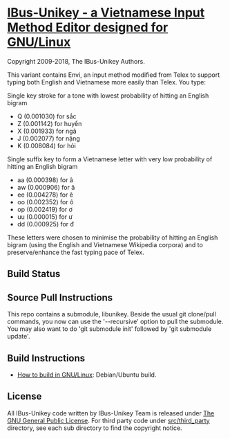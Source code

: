 
[IBus-Unikey - a Vietnamese Input Method Editor designed for GNU/Linux](https://github.com/ibus-unikey/ibus-unikey)
===============

Copyright 2009-2018, The IBus-Unikey Authors.

This variant contains Envi, an input method modified from Telex to support typing both English and Vietnamese more easily than Telex. You type:

Single key stroke for a tone with lowest probability of hitting an English bigram

  * Q (0.001030) for sắc
  * Z (0.001142) for huyền
  * X (0.001933) for ngã
  * J (0.002077) for nặng
  * K (0.008084) for hỏi

Single suffix key to form a Vietnamese letter with very low probability of hitting an English bigram

  * aa (0.000398) for â
  * aw (0.000906) for ă
  * ee (0.004278) for ê
  * oo (0.002352) for ô
  * op (0.002419) for ơ
  * uu (0.000015) for ư
  * dd (0.000925) for đ

These letters were chosen to minimise the probability of hitting an English bigram (using the English and Vietnamese Wikipedia corpora) and to preserve/enhance the fast typing pace of Telex.

Build Status
------------

Source Pull Instructions
------------------------

This repo contains a submodule, libunikey. Beside the usual git clone/pull commands, you now can use the '--recursive' option to pull the submodule. You may also want to do 'git submodule init' followed by 'git submodule update'.


Build Instructions
------------------

* [How to build in GNU/Linux](docs/build_unikey_in_linux.md): Debian/Ubuntu build.

License
-------

All IBus-Unikey code written by IBus-Unikey Team is released under
[The GNU General Public License](https://opensource.org/licenses/gpl-3.0).
For third party code under [src/third_party](src/third_party) directory,
see each sub directory to find the copyright notice.
